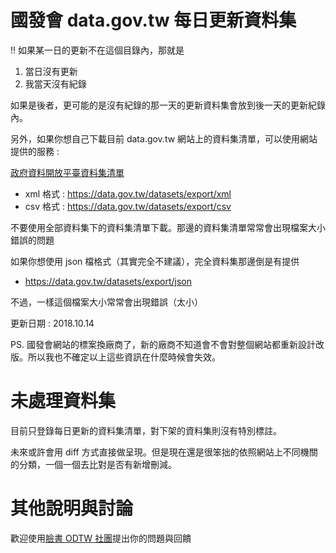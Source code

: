 # 國發會 data.gov.tw 每日更新資料集

!! 如果某一日的更新不在這個目錄內，那就是
1. 當日沒有更新
2. 我當天沒有紀錄

如果是後者，更可能的是沒有紀錄的那一天的更新資料集會放到後一天的更新紀錄內。

另外，如果你想自己下載目前 data.gov.tw 網站上的資料集清單，可以使用網站提供的服務 : 

[政府資料開放平臺資料集清單](https://data.gov.tw/dataset/6564)
- xml 格式 : https://data.gov.tw/datasets/export/xml
- csv 格式 : https://data.gov.tw/datasets/export/csv

不要使用全部資料集下的資料集清單下載。那邊的資料集清單常常會出現檔案大小錯誤的問題

如果你想使用 json 檔格式（其實完全不建議），完全資料集那邊倒是有提供
- https://data.gov.tw/datasets/export/json

不過，一樣這個檔案大小常常會出現錯誤（太小）

更新日期 : 2018.10.14

PS. 國發會網站的標案換廠商了，新的廠商不知道會不會對整個網站都重新設計改版。所以我也不確定以上這些資訊在什麼時候會失效。

# 未處理資料集

目前只登錄每日更新的資料集清單，對下架的資料集則沒有特別標註。

未來或許會用 diff 方式直接做呈現。但是現在還是很笨拙的依照網站上不同機關的分類，一個一個去比對是否有新增刪減。

# 其他說明與討論

歡迎使用[臉書 ODTW 社團](https://www.facebook.com/groups/odtwn/)提出你的問題與回饋
